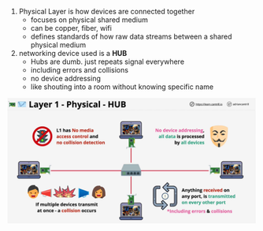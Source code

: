 1. Physical Layer is how devices are connected together
   - focuses on physical shared medium
   - can be copper, fiber, wifi
   - defines standards of how raw data streams between a shared physical medium
2. networking device used is a **HUB**
   - Hubs are dumb. just repeats signal everywhere
   - including errors and collisions
   - no device addressing
   - like shouting into a room without knowing specific name

![Image of physical layer network](img/physical.png)
